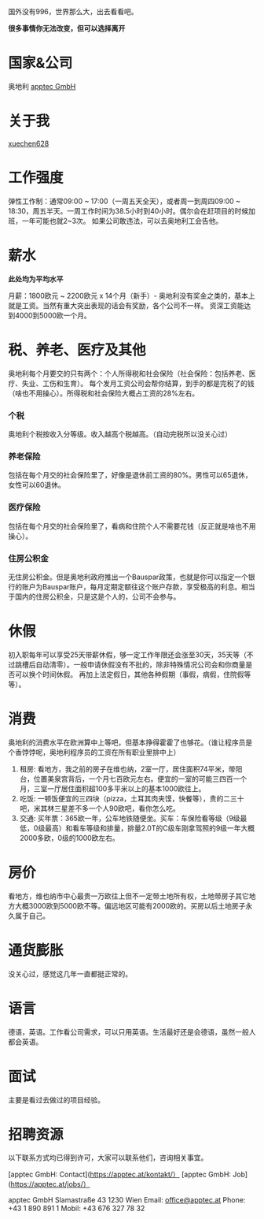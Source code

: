国外没有996，世界那么大，出去看看吧。

**很多事情你无法改变，但可以选择离开**

# 国家&公司

奥地利 [apptec GmbH](https://apptec.at/)

# 关于我

[xuechen628](https://github.com/xuechen628)

# 工作强度

弹性工作制：通常09:00 ~ 17:00（一周五天全天），或者周一到周四09:00 ~ 18:30，周五半天。一周工作时间为38.5小时到40小时。偶尔会在赶项目的时候加班，一年可能也就2~3次。
如果公司敢违法，可以去奥地利工会告他。

# 薪水

**此处均为平均水平**

月薪：1800欧元 ~ 2200欧元 x 14个月（新手）- 奥地利没有奖金之类的，基本上就是工资。当然有重大突出表现的话会有奖励，各个公司不一样。
资深工资能达到4000到5000欧一个月。

# 税、养老、医疗及其他
  
奥地利每个月要交的只有两个：个人所得税和社会保险（社会保险：包括养老、医疗、失业、工伤和生育）。
每个发月工资公司会帮你结算，到手的都是完税了的钱（啥也不用操心）。所得税和社会保险大概占工资的28%左右。

### 个税

奥地利个税按收入分等级。收入越高个税越高。（自动完税所以没关心过）

### 养老保险

包括在每个月交的社会保险里了，好像是退休前工资的80%。男性可以65退休，女性可以60退休。

### 医疗保险

包括在每个月交的社会保险里了，看病和住院个人不需要花钱（反正就是啥也不用操心）。

### 住房公积金

无住房公积金。但是奥地利政府推出一个Bauspar政策，也就是你可以指定一个银行的账户为Bauspar账户，每月定期定额往这个账户存款，享受极高的利息。相当于国内的住房公积金，只是这是个人的，公司不会参与。

# 休假

初入职每年可以享受25天带薪休假，够一定工作年限还会涨至30天，35天等（不过跳槽后自动清零）。一般申请休假没有不批的，除非特殊情况公司会和你商量是否可以换个时间休假。
再加上法定假日，其他各种假期（事假，病假，住院假等等）。
  
# 消费

奥地利的消费水平在欧洲算中上等吧，但基本挣得霍霍了也够花。（谁让程序员是个香饽饽呢，奥地利程序员的工资在所有职业里排中上）
1. 租房: 看地方，我之前的房子在维也纳，2室一厅，居住面积74平米，带阳台，位置美泉宫背后，一个月七百欧元左右。便宜的一室的可能三四百一个月，三室一厅居住面积超100多平米以上的基本1000欧往上。
2. 吃饭: 一顿饭便宜的三四块（pizza，土耳其肉夹馍，快餐等），贵的二三十吧，米其林三星差不多一个人90欧吧，看你怎么吃。
3. 交通: 买年票：365欧一年，公车地铁随便坐。买车：车保险看等级（9级最低，0级最高）和看车等级和排量，排量2.0T的C级车刚拿驾照的9级一年大概2000多欧，0级的1000欧左右。

# 房价

看地方，维也纳市中心最贵一万欧往上但不一定带土地所有权，土地带房子其它地方大概3000欧到5000欧不等。偏远地区可能有2000欧的。买房以后土地房子永久属于自己。

# 通货膨胀

没关心过，感觉这几年一直都挺正常的。

# 语言

德语，英语。工作看公司需求，可以只用英语。生活最好还是会德语，虽然一般人都会英语。


# 面试

主要是看过去做过的项目经验。

# 招聘资源

以下联系方式均已得到许可，大家可以联系他们，咨询相关事宜。

[apptec GmbH: Contact](https://apptec.at/kontakt/）
[apptec GmbH: Job](https://apptec.at/jobs/）

apptec GmbH
Slamastraße 43
1230 Wien
Email: office@apptec.at
Phone: +43 1 890 891 1
Mobil: +43 676 327 78 32
